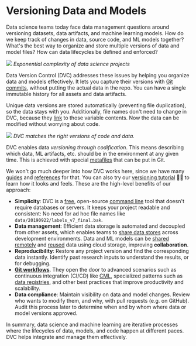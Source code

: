 # Versioning Data and Models

Data science teams today face data management questions around versioning
datasets, data artifacts, and machine learning models. How do we keep track of
changes in data, source code, and ML models together? What's the best way to
organize and store multiple versions of data and model files? How can data
lifecycles be defined and enforced?

![](/img/data-ver-complex.png) _Exponential complexity of data science projects_

Data Version Control (DVC) addresses these issues by helping you organize data
and models effectively. It lets you capture their versions with
[Git commits](<(https://git-scm.com/book/en/v2/Git-Basics-Recording-Changes-to-the-Repository)>),
without putting the actual data in the repo. You can have a single immutable
history for all assets and data artifacts.

Unique data versions are stored automatically (preventing file duplication), so
the data stays with you. Additionally, file names don't need to change in DVC,
because they
[link](/doc/user-guide/large-dataset-optimization#file-link-types-for-the-dvc-cache)
to those variable contents. Now the data can be modified without worrying about
code.

![](/img/project-versions.png) _DVC matches the right versions of code and
data._

DVC enables data _versioning through codification_. This means describing which
data, ML artifacts, etc. should be in the environment at any given time. This is
achieved with special [metafiles](/doc/user-guide/dvc-files-and-directories)
that can be put in Git.

We won't go much deeper into how DVC works here, since we have many
[guides](/doc/user-guide) and [references](/doc/command-reference) for that. You
can also try our
[versioning tutorial](/doc/use-cases/versioning-data-and-model-files/tutorial)
👩‍💻 to learn how it looks and feels. These are the high-level benefits of our
approach:

- **Simplicity**: DVC is a
  [free](https://github.com/iterative/dvc/blob/master/LICENSE), open-source
  [command line](/doc/command-reference) tool that doesn't require databases or
  servers. It keeps your project readable and consistent: No need for ad hoc
  file names like `data/20190922/labels_v7_final.bak`.
- **Data management**: Efficient data storage is automated and decoupled from
  other assets, which enables teams to
  [share data stores](/doc/use-cases/shared-development-server) across
  development environments. Data and ML models can be
  [shared remotely](/doc/use-cases/sharing-data-and-model-files) and
  [reused](/doc/start/data-access) data using cloud storage, improving
  **collaboration**.
- **Reproducibility**: Restore any project version and find the corresponding
  data instantly. Identify past research inputs to understand the results, or
  for debugging.
- [**Git workflows**](https://about.gitlab.com/topics/version-control/what-is-git-workflow/).
  They open the door to advanced scenarios such as continuous integration
  (CI/CD) like [CML](https://cml.dev/), specialized patterns such as
  [data registries](/doc/use-cases/data-registries), and other best practices
  that improve productivity and scalability.
- **Data compliance**: Maintain visibility on data and model changes. Review who
  wants to modify them, and why, with pull requests (e.g. on GitHub). Audit this
  process later to determine when and by whom where data or model versions
  approved.

In summary, data science and machine learning are iterative processes where the
lifecycles of data, models, and code happen at different paces. DVC helps
integrate and manage them effectively.
